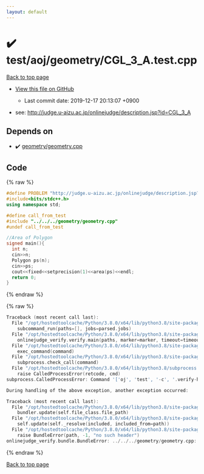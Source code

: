 ```yaml
---
layout: default
---
```


<!-- mathjax config similar to math.stackexchange -->
<script type="text/javascript" async
  src="https://cdnjs.cloudflare.com/ajax/libs/mathjax/2.7.5/MathJax.js?config=TeX-MML-AM_CHTML">
</script>
<script type="text/x-mathjax-config">
  MathJax.Hub.Config({
    TeX: { equationNumbers: { autoNumber: "AMS" }},
    tex2jax: {
      inlineMath: [ ['$','$'] ],
      processEscapes: true
    },
    "HTML-CSS": { matchFontHeight: false },
    displayAlign: "left",
    displayIndent: "2em"
  });
</script>

<script type="text/javascript" src="https://cdnjs.cloudflare.com/ajax/libs/jquery/3.4.1/jquery.min.js"></script>
<script src="https://cdn.jsdelivr.net/npm/jquery-balloon-js@1.1.2/jquery.balloon.min.js" integrity="sha256-ZEYs9VrgAeNuPvs15E39OsyOJaIkXEEt10fzxJ20+2I=" crossorigin="anonymous"></script>
<script type="text/javascript" src="../../../../assets/js/copy-button.js"></script>
<link rel="stylesheet" href="../../../../assets/css/copy-button.css" />


# :heavy_check_mark: test/aoj/geometry/CGL_3_A.test.cpp

<a href="../../../../index.html">Back to top page</a>

* <a href="{{ site.github.repository_url }}/blob/master/test/aoj/geometry/CGL_3_A.test.cpp">View this file on GitHub</a>
    - Last commit date: 2019-12-17 20:13:07 +0900


* see: <a href="http://judge.u-aizu.ac.jp/onlinejudge/description.jsp?id=CGL_3_A">http://judge.u-aizu.ac.jp/onlinejudge/description.jsp?id=CGL_3_A</a>


## Depends on

* :heavy_check_mark: <a href="../../../../library/geometry/geometry.cpp.html">geometry/geometry.cpp</a>


## Code

<a id="unbundled"></a>
{% raw %}
```cpp
#define PROBLEM "http://judge.u-aizu.ac.jp/onlinejudge/description.jsp?id=CGL_3_A"
#include<bits/stdc++.h>
using namespace std;

#define call_from_test
#include "../../../geometry/geometry.cpp"
#undef call_from_test

//Area of Polygon
signed main(){
  int n;
  cin>>n;
  Polygon ps(n);
  cin>>ps;
  cout<<fixed<<setprecision(1)<<area(ps)<<endl;
  return 0;
}

```
{% endraw %}

<a id="bundled"></a>
{% raw %}
```cpp
Traceback (most recent call last):
  File "/opt/hostedtoolcache/Python/3.8.0/x64/lib/python3.8/site-packages/onlinejudge_verify/main.py", line 175, in main
    subcommand_run(paths=[], jobs=parsed.jobs)
  File "/opt/hostedtoolcache/Python/3.8.0/x64/lib/python3.8/site-packages/onlinejudge_verify/main.py", line 72, in subcommand_run
    onlinejudge_verify.verify.main(paths, marker=marker, timeout=timeout, jobs=jobs)
  File "/opt/hostedtoolcache/Python/3.8.0/x64/lib/python3.8/site-packages/onlinejudge_verify/verify.py", line 89, in main
    exec_command(command)
  File "/opt/hostedtoolcache/Python/3.8.0/x64/lib/python3.8/site-packages/onlinejudge_verify/verify.py", line 26, in exec_command
    subprocess.check_call(command)
  File "/opt/hostedtoolcache/Python/3.8.0/x64/lib/python3.8/subprocess.py", line 364, in check_call
    raise CalledProcessError(retcode, cmd)
subprocess.CalledProcessError: Command '['oj', 'test', '-c', '.verify-helper/cache/1112bf5aedcf80f614b3e755249be9a3/a.out', '-d', '.verify-helper/cache/1112bf5aedcf80f614b3e755249be9a3/test', '--judge-command', '.verify-helper/cache/1112bf5aedcf80f614b3e755249be9a3/checker.out', '-j', '2']' returned non-zero exit status 1.

During handling of the above exception, another exception occurred:

Traceback (most recent call last):
  File "/opt/hostedtoolcache/Python/3.8.0/x64/lib/python3.8/site-packages/onlinejudge_verify/docs.py", line 339, in write_contents
    bundler.update(self.file_class.file_path)
  File "/opt/hostedtoolcache/Python/3.8.0/x64/lib/python3.8/site-packages/onlinejudge_verify/bundle.py", line 150, in update
    self.update(self._resolve(included, included_from=path))
  File "/opt/hostedtoolcache/Python/3.8.0/x64/lib/python3.8/site-packages/onlinejudge_verify/bundle.py", line 52, in _resolve
    raise BundleError(path, -1, "no such header")
onlinejudge_verify.bundle.BundleError: ../../../geometry/geometry.cpp: line -1: no such header

```
{% endraw %}

<a href="../../../../index.html">Back to top page</a>

